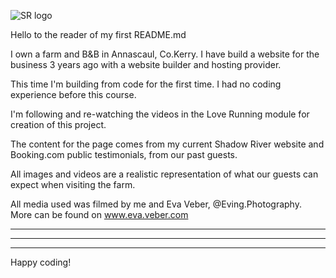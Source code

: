 ![SR logo](https://www.shadowriver.ie/resources/shadow%20river%20farm%20trans%20star.png)

Hello to the reader of my first README.md 

I own a farm and B&B in Annascaul, Co.Kerry. I have build a website for the business 3 years ago with a website builder and hosting provider.

This time I'm building from code for the first time. I had no coding experience before this course. 

I'm following and re-watching the videos in the Love Running module for creation of this project. 

The content for the page comes from my current Shadow River website and Booking.com public testimonials, from our past guests.

All images and videos are a realistic representation of what our guests can expect when visiting the farm. 

All media used was filmed by me and Eva Veber, @Eving.Photography. More can be found on www.eva.veber.com

------


------



---

Happy coding!
